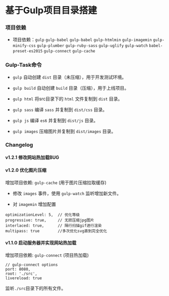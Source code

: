 # 基于Gulp项目目录搭建

### 项目依赖

- 项目依赖：`gulp` `gulp-babel` `gulp-babel` `gulp-htmlmin` `gulp-imagemin` `gulp-minify-css` `gulp-plumber` `gulp-ruby-sass` `gulp-uglify` `gulp-watch` `babel-preset-es2015` `gulp-connect` `gulp-cache`

### Gulp-Task命令

- `gulp` 自动创建 `dist` 目录（未压缩），用于开发测试环境。

- `gulp build` 自动创建 `build` 目录（压缩），用于上线项目。

- `gulp html` 将src目录下的 `html` 文件复制到 `dist` 目录。

- `gulp sass` 编译 `sass` 并复制到 `dist/css` 目录。

- `gulp js` 编译 `es6` 并复制到 `dist/js` 目录。

- `gulp images` 压缩图片并复制到 `dist/images` 目录。

### Changelog

#### v1.2.1  修改网站热加载BUG

#### v1.2.0  优化图片压缩

增加项目依赖: `gulp-cache` (用于图片压缩拉取缓存)

- 修改 `images` 事件，使用 `gulp-watch` 监听增加新文件。

- 对 `imagemin` 增加配置

```
optimizationLevel: 5,  // 优化等级
progressive: true,     // 无损压缩jpg图片
interlaced: true,      // 隔行扫描gif进行渲染
multipass: true        //多次优化svg直到完全优化
```

#### v1.1.0  启动服务器并实现网站热加载

增加项目依赖: `gulp-connect` (项目热加载)

```
// gulp-connect options
port: 8080,
root: './src',
livereload: true
```

监听`./src`目录下的所有文件。
